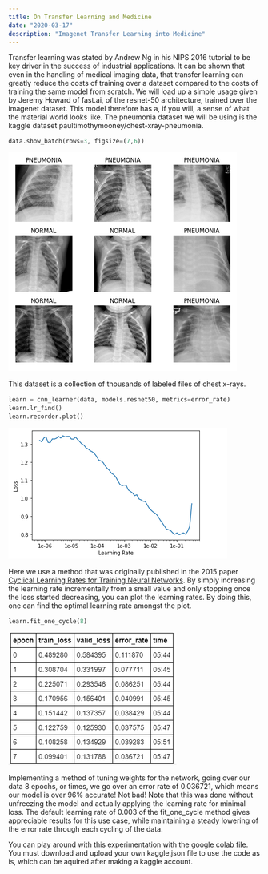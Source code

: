 ```yaml
---
title: On Transfer Learning and Medicine
date: "2020-03-17"
description: "Imagenet Transfer Learning into Medicine"
---
```


Transfer learning was stated by Andrew Ng in his NIPS 2016 tutorial to be key driver in the success of industrial applications. It can be shown that even in the handling of medical imaging data, that transfer learning can greatly reduce the costs of training over a dataset compared to the costs of training the same model from scratch. We will load up a simple usage given by Jeremy Howard of fast.ai, of the resnet-50 architecture, trained over the imagenet dataset. This model therefore has a, if you will, a sense of what the material world looks like. The pneumonia dataset we will be using is the kaggle dataset paultimothymooney/chest-xray-pneumonia. 

```python
data.show_batch(rows=3, figsize=(7,6))
```

![files](./files.png)

This dataset is a collection of thousands of labeled files of  chest x-rays. 

```python
learn = cnn_learner(data, models.resnet50, metrics=error_rate)
learn.lr_find()
learn.recorder.plot()
```
![files](./lrfind.png)

Here we use a method that was originally published in the 2015 paper [Cyclical Learning Rates for Training Neural Networks](http://arxiv.org/abs/1506.01186). By simply increasing the learning rate incrementally from a small value and only stopping once the loss started decreasing, you can plot the learning rates. By doing this, one can find the optimal learning rate amongst the plot. 

```python
learn.fit_one_cycle(8)
```

![error](./error.png)

Implementing a method of tuning weights for the network, going over our data 8 epochs, or times, we go over an error rate of 0.036721, which means our model is over 96% accurate! Not bad! Note that this was done without unfreezing the model and actually applying the learning rate for minimal loss. The default learning rate of 0.003 of the fit_one_cycle method gives appreciable results for this use case, while maintaining a steady lowering of the error rate through each cycling of the data.

You can play around with this experimentation with the [google colab file](https://github.com/ayanrafique/FastAiFun/blob/master/Pneumonia_detection.ipynb). You must download and upload your own kaggle.json file to use the code as is, which can be aquired after making a kaggle account.
